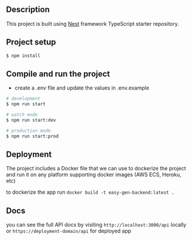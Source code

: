 ## Description

This project is built using [Nest](https://github.com/nestjs/nest) framework TypeScript starter repository.

## Project setup

```bash
$ npm install
```

## Compile and run the project

- create a .env file and update the values in .env.example

```bash
# development
$ npm run start

# watch mode
$ npm run start:dev

# production mode
$ npm run start:prod
```

## Deployment

The project includes a Docker file that we can use to dockerize the project and run it on any platform supporting docker images (AWS ECS, Heroku, etc)

to dockerize the app run `docker build -t easy-gen-backend:latest .`

## Docs

you can see the full API docs by visiting `http://localhost:3000/api` locally or `https://deployment-domain/api` for deployed app
